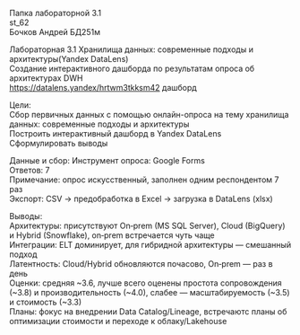 Папка лабораторной 3.1  
st_62  
Бочков Андрей БД251м  
  
Лабораторная 3.1 Хранилища данных: современные подходы и архитектуры(Yandex DataLens)  
Создание интерактивного дашборда по результатам опроса об архитектурах DWH  
https://datalens.yandex/hrtwm3tkksm42 дашборд  
  
Цели:  
Сбор первичных данных с помощью онлайн-опроса на тему хранилища данных: современные подходы и архитектуры  
Построить интерактивный дашборд в Yandex DataLens  
Сформулировать выводы  
  
Данные и сбор:
Инструмент опроса: Google Forms  
Ответов: 7  
Примечание: опрос искусственный, заполнен одним респондентом 7 раз   
Экспорт: CSV → предобработка в Excel → загрузка в DataLens (xlsx)  
  
Выводы:  
Архитектуры: присутствуют On‑prem (MS SQL Server), Cloud (BigQuery) и Hybrid (Snowflake), on‑prem встречается чуть чаще  
Интеграции: ELT доминирует, для гибридной архитектуры — смешанный подход  
Латентность: Cloud/Hybrid обновляются почасово, On‑prem — раз в день  
Оценки: средняя ~3.6, лучше всего оценены простота сопровождения (~3.8) и производительность (~4.0), слабее — масштабируемость (~3.5) и стоимость (~3.3)  
Планы: фокус на внедрении Data Catalog/Lineage, встречаютс планы об оптимизации стоимости и переходе к облаку/Lakehouse  
